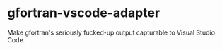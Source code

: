 # gfortran-vscode-adapter
Make gfortran's seriously fucked-up output capturable to Visual Studio Code.
